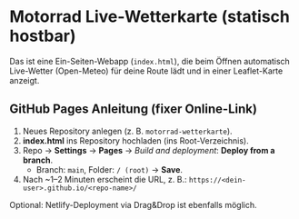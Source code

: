 
# Motorrad Live-Wetterkarte (statisch hostbar)

Das ist eine Ein-Seiten-Webapp (`index.html`), die beim Öffnen automatisch Live-Wetter (Open-Meteo)
für deine Route lädt und in einer Leaflet-Karte anzeigt.

## GitHub Pages Anleitung (fixer Online-Link)
1. Neues Repository anlegen (z. B. `motorrad-wetterkarte`).
2. **index.html** ins Repository hochladen (ins Root-Verzeichnis).
3. Repo → **Settings** → **Pages** → *Build and deployment*: **Deploy from a branch**.
   - Branch: `main`, Folder: `/ (root)` → **Save**.
4. Nach ~1–2 Minuten erscheint die URL, z. B.: `https://<dein-user>.github.io/<repo-name>/`

Optional: Netlify-Deployment via Drag&Drop ist ebenfalls möglich.
